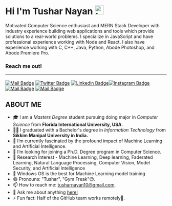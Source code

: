 # Hi I'm Tushar Nayan <img src="https://user-images.githubusercontent.com/1303154/88677602-1635ba80-d120-11ea-84d8-d263ba5fc3c0.gif" width="28px" alt="hi">

Motivated Computer Science enthusiast and MERN Stack Developer with industry experience building web applications and tools which provide solutions to a real-world problems. I specialize in JavaScript and have professional experience working with Node and React. I also have experience working with C, C++, Java, Python, Abode Photoshop, and Abode Premiere Pro.


### Reach me out! <hr> 
[![Mail Badge](https://img.shields.io/badge/Gmail-D14836?style=for-the-badge&logo=gmail&logoColor=white)](mailto:tusharnayan10@gmail.com) [![Twitter Badge](https://img.shields.io/badge/Twitter-1DA1F2?style=for-the-badge&logo=twitter&logoColor=white)](https://twitter.com/tusharnayan2610)
[![Linkedin Badge](https://img.shields.io/badge/LinkedIn-0077B5?style=for-the-badge&logo=linkedin&logoColor=white)](https://www.linkedin.com/in/tushar-nayan-8a384a167/)[![Instagram Badge](https://img.shields.io/badge/Instagram-E4405F?style=for-the-badge&logo=instagram&logoColor=white)](https://www.instagram.com/tushar_nayan/)
 [![Mail Badge](https://img.shields.io/badge/Facebook-1877F2?style=for-the-badge&logo=facebook&logoColor=white)](https://www.facebook.com/profile.php?id=100004086172247) [![Mail Badge](https://img.shields.io/badge/-Behance-blue?style=for-the-badge&logo=behance&logoColor=white)](https://www.behance.net/tusharnayan) 
<!-- TODO: Add last video link -->

## ABOUT ME
- 🎓 I am a *Masters Degree* student pursuing doing major in *Computer Science* from **Florida International University, USA**.
-  👨‍🎓  I graduated with a Bachelor's degree in *Information Technology* from **Sikkim Manipal University in India.**
- 🔭 I’m currently fascinated by the profound impact of Machine Learning and Artificial Intelligence.
- 🌱 I’m looking for joining a Ph.D. Degree program in Computer Science.
- 🤩 Research Interest - Machine Learning, Deep learning, Faderated Learning, Natural Language Processing, Computer Vision, Model Security, and Artificial Intelligence
- 🙊 Windows OS is the best for Machine Learning model training
- 😄 Pronouns: "Tushar", "Gym Freak"😉.
- 📫 How to reach me: tusharnayan10@gmail.com.
- 💬 Ask me about anything [here!](https://github.com/tusharnayan10/tusharnayan10/issues)
- ⚡ Fun fact: Half of the GitHub team works remotely🙌.
<br>



  
